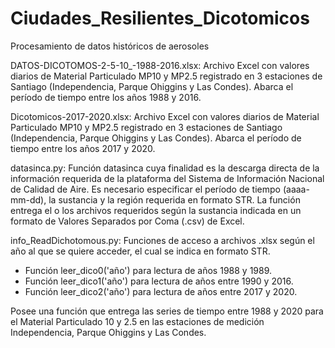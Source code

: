 # Ciudades_Resilientes_Dicotomicos
Procesamiento de datos históricos de aerosoles

DATOS-DICOTOMOS-2-5-10_-1988-2016.xlsx:
Archivo Excel con valores diarios de Material Particulado MP10 y MP2.5 registrado en 3 estaciones de Santiago (Independencia, Parque Ohiggins y Las Condes). 
Abarca el período de tiempo entre los años 1988 y 2016.


Dicotomicos-2017-2020.xlsx:
Archivo Excel con valores diarios de Material Particulado MP10 y MP2.5 registrado en 3 estaciones de Santiago (Independencia, Parque Ohiggins y Las Condes). 
Abarca el período de tiempo entre los años 2017 y 2020.


datasinca.py:
Función datasinca cuya finalidad es la descarga directa de la información requerida de la plataforma del Sistema de Información Nacional de Calidad de Aire. 
Es necesario especificar el período de tiempo (aaaa-mm-dd), la sustancia y la región requerida en formato STR.
La función entrega el o los archivos requeridos según la sustancia indicada en un formato de Valores Separados por Coma (.csv) de Excel. 


info_ReadDichotomous.py:
Funciones de acceso a archivos .xlsx según el año al que se quiere acceder, el cual se indica en formato STR.
- Función leer_dico0('año') para lectura de años 1988 y 1989.
- Función leer_dico1('año') para lectura de años entre 1990 y 2016.
- Función leer_dico2('año') para lectura de años entre 2017 y 2020.

Posee una función que entrega las series de tiempo entre 1988 y 2020 para el Material Particulado 10 y 2.5 en las estaciones de medición Independencia, Parque Ohiggins y Las Condes.
